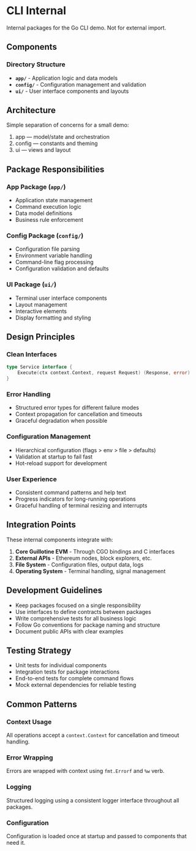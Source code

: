 # CLI Internal

Internal packages for the Go CLI demo. Not for external import.

## Components

### Directory Structure
- **`app/`** - Application logic and data models
- **`config/`** - Configuration management and validation
- **`ui/`** - User interface components and layouts

## Architecture

Simple separation of concerns for a small demo:
1. app — model/state and orchestration
2. config — constants and theming
3. ui — views and layout

## Package Responsibilities

### App Package (`app/`)
- Application state management
- Command execution logic
- Data model definitions
- Business rule enforcement

### Config Package (`config/`)
- Configuration file parsing
- Environment variable handling
- Command-line flag processing
- Configuration validation and defaults

### UI Package (`ui/`)
- Terminal user interface components
- Layout management
- Interactive elements
- Display formatting and styling

## Design Principles

### Clean Interfaces
```go
type Service interface {
    Execute(ctx context.Context, request Request) (Response, error)
}
```

### Error Handling
- Structured error types for different failure modes
- Context propagation for cancellation and timeouts
- Graceful degradation when possible

### Configuration Management
- Hierarchical configuration (flags > env > file > defaults)
- Validation at startup to fail fast
- Hot-reload support for development

### User Experience
- Consistent command patterns and help text
- Progress indicators for long-running operations
- Graceful handling of terminal resizing and interrupts

## Integration Points

These internal components integrate with:

1. **Core Guillotine EVM** - Through CGO bindings and C interfaces
2. **External APIs** - Ethereum nodes, block explorers, etc.
3. **File System** - Configuration files, output data, logs
4. **Operating System** - Terminal handling, signal management

## Development Guidelines

- Keep packages focused on a single responsibility
- Use interfaces to define contracts between packages
- Write comprehensive tests for all business logic
- Follow Go conventions for package naming and structure
- Document public APIs with clear examples

## Testing Strategy

- Unit tests for individual components
- Integration tests for package interactions
- End-to-end tests for complete command flows
- Mock external dependencies for reliable testing

## Common Patterns

### Context Usage
All operations accept a `context.Context` for cancellation and timeout handling.

### Error Wrapping
Errors are wrapped with context using `fmt.Errorf` and `%w` verb.

### Logging
Structured logging using a consistent logger interface throughout all packages.

### Configuration
Configuration is loaded once at startup and passed to components that need it.

